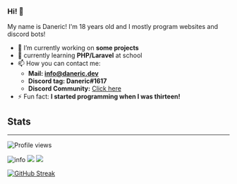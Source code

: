 ### Hi! 👋
My name is Daneric! I'm 18 years old and I mostly program websites and discord bots!

- 🔭 I’m currently working on **some projects** 
- 🌱 currently learning **PHP/Laravel** at school
- 📫 How you can contact me:
  - **Mail: info@daneric.dev**
  - **Discord tag: Daneric#1617**
  - **Discord Community:** [Click here](https://discord.gg/Byz8m3TQaH)
- ⚡ Fun fact: **I started programming when I was thirteen!**

## Stats
<hr>

![Profile views](https://komarev.com/ghpvc/?username=Danericnetwork&style=flat-square&color=blue) 

![info](https://github-profile-summary-cards.vercel.app/api/cards/profile-details?username=danericnetwork&theme=github_dark)
![](https://github-profile-summary-cards.vercel.app/api/cards/stats?username=danericnetwork&theme=github_dark)
![](https://github-profile-summary-cards.vercel.app/api/cards/productive-time?username=danericnetwork&theme=github_dark)

[![GitHub Streak](https://github-readme-streak-stats.herokuapp.com?user=DanericNetwork&theme=dark)](https://git.io/streak-stats)